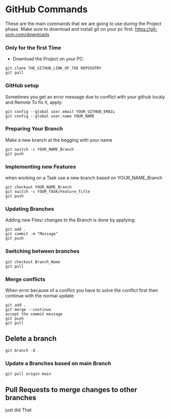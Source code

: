 
# GitHub Commands

These are the main commands that we are going to use during the Project phase.
Make sure to download and install git on your pc first.
https://git-scm.com/downloads

### Only for the first Time

- Download the Project on your PC:
```
git clone THE_GITHUB_LINK_OF_THE REPOSOTRY
git pull
```
### GitHub setup
Sometimes you get an error message due to conflict with your github localy and Remote
To fix it, apply: 

```
git config --global user.email YOUR_GITHUB_EMAIL
git config --global user.name YOUR_NAME
```

### Preparing Your Branch

Make a new branch at the begging with your name
```
git switch -c YOUR_NAME_Branch
git push
```
### Implementing new Features

when working on a Task use a new branch based on YOUR_NAME_Branch

```
git checkout YOUR_NAME_Branch 
git switch -c YOUR_TASK/Feature_Title
git push
```

### Updating Branches
Adding new Files/ changes to the Branch is done by applying:

```
git add .
git commit -m "Message"
git push
```
### Switching between branches

```
git checkout Branch_Name
git pull 
```

### Merge conflicts

When error because of a conflict you have to solve the conflict first then continue with the normal update:

```
git add .
git merge --continue
accept the commit message
git push
git pull
```

## Delete a branch

```
git branch -d 
```
### Update a Branches based on main Branch

```
git pull origin main  
```

## Pull Requests to merge changes to other branches
just did That

